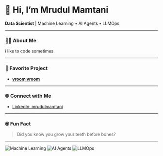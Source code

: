 # 👋 Hi, I’m Mrudul Mamtani

**Data Scientist** | Machine Learning • AI Agents • LLMOps

---

### 🧑‍💻 About Me
i like to code sometimes.

---

### 🚀 Favorite Project
- **[vroom vroom](https://github.com/mrudulmamtani/vroom-vroom)**

---

### 🌐 Connect with Me
- [LinkedIn: mrudulmamtani](https://www.linkedin.com/in/mrudulmamtani)

---

### 🤓 Fun Fact
> Did you know you grow your teeth before bones?

---

![Machine Learning](https://img.shields.io/badge/Python-3776AB?style=for-the-badge&logo=python&logoColor=white)
![AI Agents](https://img.shields.io/badge/AI%20Agents-00C7B7?style=for-the-badge)
![LLMOps](https://img.shields.io/badge/LLMOps-673AB7?style=for-the-badge)
